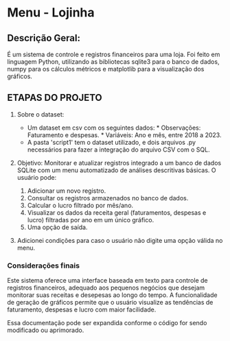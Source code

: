 # Menu - Lojinha
 ## Descrição Geral:
É um sistema de controle e registros financeiros para uma loja. Foi feito em linguagem Python, utilizando as bibliotecas sqlite3 para o banco de dados, numpy para os cálculos métricos e matplotlib para a visualização dos gráficos.

## ETAPAS DO PROJETO

1. Sobre o dataset:
      - Um dataset em csv com os seguintes dados:
            * Observações: Faturamento e despesas.
            * Variáveis: Ano e mês, entre 2018 a 2023.
      - A pasta 'script1' tem o dataset utilizado, e dois arquivos .py necessários para fazer a integração do arquivo CSV com o SQL.

2. Objetivo: Monitorar e atualizar registros integrado a um banco de dados SQLite com um menu automatizado de análises descritivas básicas. 
      O usuário pode:
      1. Adicionar um novo registro.
      2. Consultar os registros armazenados no banco de dados.
      3. Calcular o lucro filtrado por mês/ano.
      4. Visualizar os dados da receita geral (faturamentos, despesas e lucro) filtradas por ano em um único gráfico.
      5. Uma opção de saída.

3. Adicionei condições para caso o usuário não digite uma opção válida no menu.

### Considerações finais
Este sistema oferece uma interface baseada em texto para controle de registros financeiros, adequado aos pequenos negócios que desejam monitorar suas receitas e desepesas ao longo do tempo. A funcionalidade de geração de gráficos permite que o usuário visualize as tendências de faturamento, despesas e lucro com maior facilidade.

Essa documentação pode ser expandida conforme o código for sendo modificado ou aprimorado.

